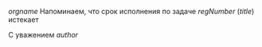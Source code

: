 $orgname$ 
Напоминаем, что срок исполнения по задаче $regNumber$ ($title$) истекает

С уважением $author$